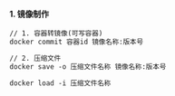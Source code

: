 #### 1. 镜像制作

```txt
// 1. 容器转镜像(可写容器)
docker commit 容器id 镜像名称:版本号

// 2. 压缩文件
docker save -o 压缩文件名称 镜像名称:版本号

docker load -i 压缩文件名称
```
